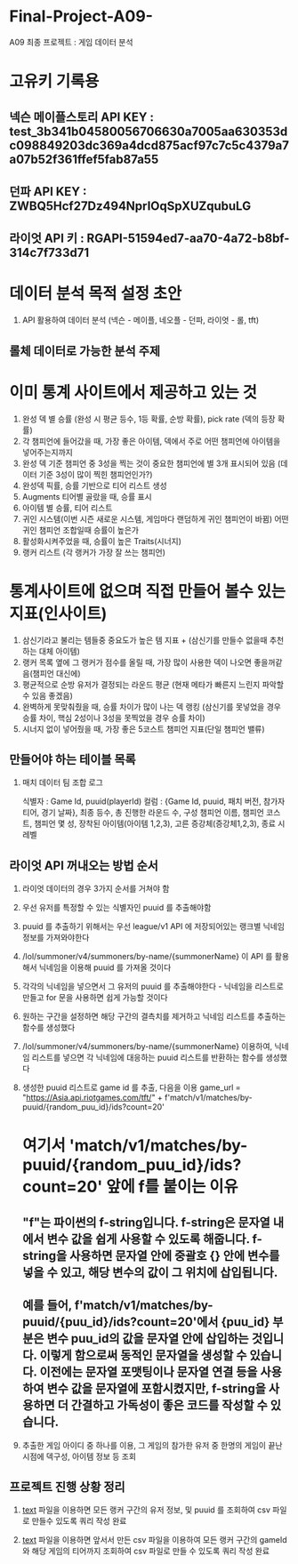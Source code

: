 # Final-Project-A09-
A09 최종 프로젝트 : 게임 데이터 분석

# 고유키 기록용

## 넥슨 메이플스토리 API KEY : test_3b341b04580056706630a7005aa630353dc098849203dc369a4dcd875acf97c7c5c4379a7a07b52f361ffef5fab87a55

## 던파 API KEY : ZWBQ5Hcf27Dz494NprIOqSpXUZqubuLG

## 라이엇 API 키 : RGAPI-51594ed7-aa70-4a72-b8bf-314c7f733d71


# 데이터 분석 목적 설정 초안
1. API 활용하여 데이터 분석 (넥슨 - 메이플, 네오플 - 던파, 라이엇 - 롤, tft)

## 롤체 데이터로 가능한 분석 주제

# 이미 통계 사이트에서 제공하고 있는 것
1. 완성 덱 별 승률 (완성 시 평균 등수, 1등 확률, 순방 확률), pick rate (덱의 등장 확률)
2. 각 챔피언에 들어갔을 때, 가장 좋은 아이템, 덱에서 주로 어떤 챔피언에 아이템을 넣어주는지까지
3. 완성 덱 기준 챔피언 중 3성을 찍는 것이 중요한 챔피언에 별 3개 표시되어 있음 (데이터 기준 3성이 많이 찍힌 챔피언인가?)
4. 완성덱 픽률, 승률 기반으로 티어 리스트 생성
5. Augments 티어별 골랐을 때, 승률 표시
6. 아이템 별 승률, 티어 리스트
7. 귀인 시스템(이번 시즌 새로운 시스템, 게임마다 랜덤하게 귀인 챔피언이 바뀜) 어떤 귀인 챔피언 조합일때 승률이 높은가
8. 활성화시켜주었을 때, 승률이 높은 Traits(시너지)
9. 랭커 리스트 (각 랭커가 가장 잘 쓰는 챔피언)

# 통계사이트에 없으며 직접 만들어 볼수 있는 지표(인사이트)
1. 삼신기라고 불리는 템들중 중요도가 높은 템 지표 + (삼신기를 만들수 없을때 추천하는 대체 아이템)
2. 랭커 목록 옆에 그 랭커가 점수를 올릴 때, 가장 많이 사용한 덱이 나오면 좋을꺼같음(챔피언 대신에)
3. 평균적으로 순방 유저가 결정되는 라운드 평균 (현재 메타가 빠른지 느린지 파악할 수 있음 좋겠음)
4. 완벽하게 못맞춰줬을 때, 승률 차이가 많이 나는 덱 랭킹 (삼신기를 못넣었을 경우 승률 차이, 핵심 2성이나 
   3성을 못찍었을 경우 승률 차이)
5. 시너지 없이 넣어줬을 때, 가장 좋은 5코스트 챔피언 지표(단일 챔피언 밸류)


## 만들어야 하는 테이블 목록
1. 매치 데이터 팀 조합 로그
   
   식별자 : Game Id, puuid(playerId)
   컬럼 : {Game Id, puuid, 패치 버전, 참가자 티어, 경기 날짜}, 최종 등수, 총 진행한 라운드 수,
          구성 챔피언 이름, 챔피언 코스트, 챔피언 몇 성, 장착된 아이템(아이템 1,2,3), 고른 증강체(증강체1,2,3), 종료 시 레벨






## 라이엇 API 꺼내오는 방법 순서

1. 라이엇 데이터의 경우 3가지 순서를 거쳐야 함

2. 우선 유저를 특정할 수 있는 식별자인 puuid 를 추출해야함

3. puuid 를 추출하기 위해서는 우선 league/v1 API 에 저장되어있는 랭크별 닉네임 정보를 가져와야한다

4. /lol/summoner/v4/summoners/by-name/{summonerName} 이 API 를 활용해서 닉네임을 이용해 puuid 를 가져올 것이다

5. 각각의 닉네임을 넣으면서 그 유저의 puuid 를 추출해야한다 - 닉네임을 리스트로 만들고 for 문을 사용하면 쉽게 가능할 것이다

6. 원하는 구간을 설정하면 해당 구간의 결측치를 제거하고 닉네임 리스트를 추출하는 함수를 생성했다

7. /lol/summoner/v4/summoners/by-name/{summonerName} 이용하여, 닉네임 리스트를 넣으면 각 닉네임에 대응하는 puuid 리스트를
   반환하는 함수를 생성했다

8. 생성한 puuid 리스트로 game id 를 추출, 다음을 이용
   game_url = "https://Asia.api.riotgames.com/tft/" + f'match/v1/matches/by-puuid/{random_puu_id}/ids?count=20'
   
   # 여기서 'match/v1/matches/by-puuid/{random_puu_id}/ids?count=20' 앞에 f를 붙이는 이유

   ## "f"는 파이썬의 f-string입니다. f-string은 문자열 내에서 변수 값을 쉽게 사용할 수 있도록 해줍니다. f-string을 사용하면 문자열 안에 중괄호 {} 안에 변수를 넣을 수 있고, 해당 변수의 값이 그 위치에 삽입됩니다.

   ## 예를 들어, f'match/v1/matches/by-puuid/{puu_id}/ids?count=20'에서 {puu_id} 부분은 변수 puu_id의 값을 문자열 안에 삽입하는 것입니다. 이렇게 함으로써 동적인 문자열을 생성할 수 있습니다. 이전에는 문자열 포맷팅이나 문자열 연결 등을 사용하여 변수 값을 문자열에 포함시켰지만, f-string을 사용하면 더 간결하고 가독성이 좋은 코드를 작성할 수 있습니다.

9. 추출한 게임 아이디 중 하나를 이용, 그 게임의 참가한 유저 중 한명의 게임이 끝난시점에 덱구성, 아이템 정보 등 조회


## 프로젝트 진행 상황 정리

1. [text](<1. make TFT ranker puuid table.ipynb>) 파일을 이용하면 모든 랭커 구간의 유저 정보, 및 puuid 를 조회하여 
   csv 파일로 만들수 있도록 쿼리 작성 완료

2. [text](<2. make tier_gameId table.ipynb>) 파일을 이용하면 앞서서 만든 csv 파일을 이용하여 모든 랭커 구간의
   gameId 와 해당 게임의 티어까지 조회하여 csv 파일로 만들 수 있도록 쿼리 작성 완료

   

